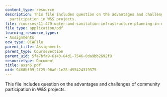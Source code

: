 ```yaml
---
content_type: resource
description: This file includes question on the advantages and challenges of community
  participation in W&S projects.
file: /courses/11-479-water-and-sanitation-infrastructure-planning-in-developing-countries-spring-2005/9468bf092f2596a01e28d95424319375_assn6.pdf
file_type: application/pdf
learning_resource_types:
- Assignments
ocw_type: OCWFile
parent_title: Assignments
parent_type: CourseSection
parent_uid: 5fa7bfa9-6143-64d1-7546-0da9bb2692f9
resourcetype: Document
title: assn6.pdf
uid: 9468bf09-2f25-96a0-1e28-d95424319375
---
```

This file includes question on the advantages and challenges of community participation in W&S projects.

